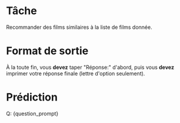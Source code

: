 # Tâche
Recommander des films similaires à la liste de films donnée.

# Format de sortie
À la toute fin, vous **devez** taper "Réponse:" d'abord, puis vous **devez** imprimer votre réponse finale (lettre d'option seulement).

# Prédiction
Q: {question_prompt}